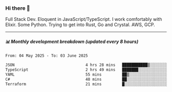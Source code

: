 ### Hi there 👋

Full Stack Dev. Eloquent in JavaScript/TypeScript. I work comfortably with Elixir. Some Python. Trying to get into Rust, Go and Crystal. AWS, GCP.

***

##### 📊 Monthly development breakdown (updated every 8 hours)

<!--START_SECTION:waka-->

```txt
From: 04 May 2025 - To: 03 June 2025

JSON                               4 hrs 28 mins   ███████████▒░░░░░░░░░░░░░   45.09 %
TypeScript                         2 hrs 49 mins   ███████░░░░░░░░░░░░░░░░░░   28.47 %
YAML                               55 mins         ██▒░░░░░░░░░░░░░░░░░░░░░░   09.34 %
C#                                 48 mins         ██░░░░░░░░░░░░░░░░░░░░░░░   08.12 %
Terraform                          21 mins         █░░░░░░░░░░░░░░░░░░░░░░░░   03.65 %
```

<!--END_SECTION:waka-->
